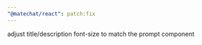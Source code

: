 ```yaml
---
"@matechat/react": patch:fix
---
```


adjust title/description font-size to match the prompt component
